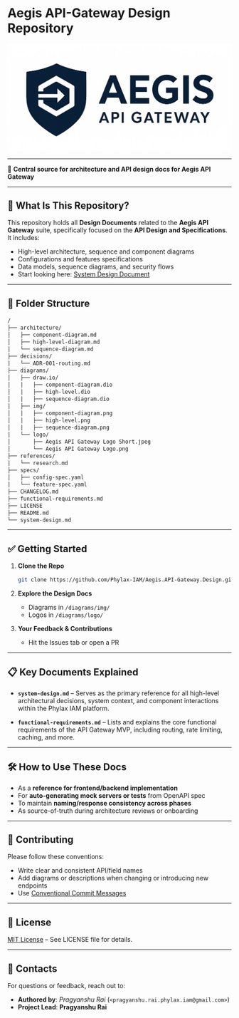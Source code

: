 # Aegis API-Gateway Design Repository

<p align="center"> 
    <img src="./diagrams/logo/Aegis API Gateway Logo Short.jpeg"/>
</p>

---

📘 **Central source for architecture and API design docs for Aegis API Gateway**

---


## 🧩 What Is This Repository?

This repository holds all **Design Documents** related to the **Aegis API Gateway** suite, specifically focused on the **API Design and Specifications**. It includes:

- High-level architecture, sequence and component diagrams  
- Configurations and features specifications  
- Data models, sequence diagrams, and security flows
- Start looking here: [System Design Document](./system-design.md)  

---

## 📂 Folder Structure

```text
/
├── architecture/                                   
│   ├── component-diagram.md                               
│   ├── high-level-diagram.md                                     
|   └── sequence-diagram.md          
├── decisions/                                            
|   └── ADR-001-routing.md
├── diagrams/                                   
│   ├── draw.io/                               
│   |   ├── component-diagram.dio               
│   |   ├── high-level.dio              
│   |   ├── sequence-diagram.dio                 
|   ├── img/                               
│   |   ├── component-diagram.png               
│   |   ├── high-level.png              
│   |   ├── sequence-diagram.png                 
|   └── logo/                                    
│       ├── Aegis API Gateway Logo Short.jpeg
│       └── Aegis API Gateway Logo.png
├── references/                                   
|   └── research.md
├── specs/                                   
│   ├── config-spec.yaml                                 
|   └── feature-spec.yaml
├── CHANGELOG.md                                  
├── functional-requirements.md                     
├── LICENSE                        
├── README.md                               
└── system-design.md                                 
```

---

## ✅ Getting Started

1. **Clone the Repo**

   ```bash
   git clone https://github.com/Phylax-IAM/Aegis.API-Gateway.Design.git
   ```

2. **Explore the Design Docs**

   * Diagrams in `/diagrams/img/`
   * Logos in `/diagrams/logo/`

3. **Your Feedback & Contributions**

   * Hit the Issues tab or open a PR

---

## 📋 Key Documents Explained

* **`system-design.md`** – Serves as the primary reference for all high-level architectural decisions, system context, and component interactions within the Phylax IAM platform.
  
* **`functional-requirements.md`** – Lists and explains the core functional requirements of the API Gateway MVP, including routing, rate limiting, caching, and more.

---

## 🛠 How to Use These Docs

* As a **reference for frontend/backend implementation**
* For **auto-generating mock servers or tests** from OpenAPI spec
* To maintain **naming/response consistency across phases**
* As source-of-truth during architecture reviews or onboarding

---

## 🤝 Contributing

Please follow these conventions:

* Write clear and consistent API/field names
* Add diagrams or descriptions when changing or introducing new endpoints
* Use [Conventional Commit Messages](https://www.conventionalcommits.org/en/v1.0.0/)

---

## 📄 License

[MIT License](./LICENSE) – See LICENSE file for details.

---

## 🔗 Contacts

For questions or feedback, reach out to:

* **Authored by**: *Pragyanshu Rai* (`<pragyanshu.rai.phylax.iam@gmail.com>`)
* **Project Lead**: **Pragyanshu Rai**